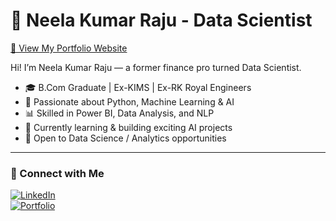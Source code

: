# 🌠 Neela Kumar Raju - Data Scientist

[🚀 View My Portfolio Website](https://portfolio-six-tau-96.vercel.app/)

Hi! I’m Neela Kumar Raju — a former finance pro turned Data Scientist.

- 🎓 B.Com Graduate | Ex-KIMS | Ex-RK Royal Engineers  
- 🤖 Passionate about Python, Machine Learning & AI  
- 📊 Skilled in Power BI, Data Analysis, and NLP  
- 🌱 Currently learning & building exciting AI projects  
- 💼 Open to Data Science / Analytics opportunities

---

### 🔗 Connect with Me

[![LinkedIn](https://img.shields.io/badge/LinkedIn-blue?logo=linkedin&style=flat-square)](https://www.linkedin.com/in/kumar-raju-neela)  
[![Portfolio](https://img.shields.io/badge/Visit-Portfolio-green?style=flat-square)](https://portfolio-six-tau-96.vercel.app/)
